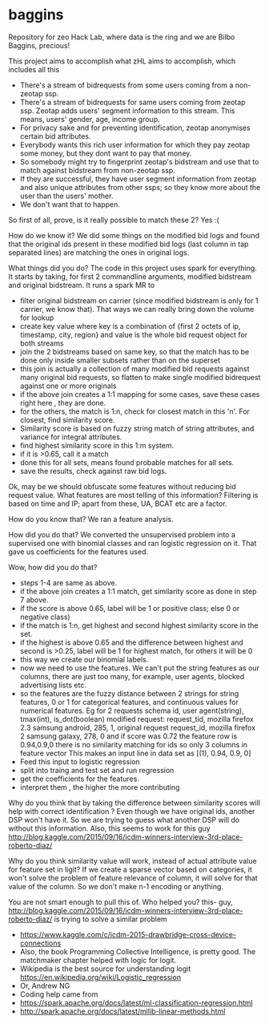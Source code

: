 # baggins
Repository for zeo Hack Lab, where data is the ring and we are Bilbo Baggins, precious! 

This project aims to accomplish what zHL aims to accomplish, which includes all this
- There's a stream of bidrequests from some users coming from a non-zeotap ssp.
- There's a stream of bidrequests for same users coming from zeotap ssp. Zeotap adds users' segment information to this stream. This means, users' gender, age, income group.
- For privacy sake and for preventing identification, zeotap anonymises certain bid attributes. 
- Everybody wants this rich user information for which they pay zeotap some money, but they dont want to pay that money.
- So somebody might try to fingerprint zeotap's bidstream and use that to match against bidstream from non-zeotap ssp.
- If they are successful, they have user segment information from zeotap and also unique attributes from other ssps; so they know more about the user than the users' mother.
- We don't want that to happen.

So first of all, prove, is it really possible to match these 2?
Yes :(

How do we know it?
We did some things on the modified bid logs and found that the original ids present in these modified bid logs (last column in tap separated lines) are matching the ones in original logs.


What things did you do?
The code in this project uses spark for everything. It starts by taking, for first 2 commandline arguments, modified bidstream and original bidstream. It runs a spark MR to
- filter original bidstream on carrier (since modified bidstream is only for 1 carrier, we know that). That ways we can really bring down the volume for lookup
- create key value where key is a combination of {first 2 octets of ip, timestamp, city, region} and value is the whole bid request object for both streams
- join the 2 bidstreams based on same key, so that the match has to be done only inside smaller subsets rather than on the superset 
- this join is actually a collection of many modified bid requests against many original bid requests, so flatten to make single modified bidrequest against one or more originals
- if the above join creates a 1:1 mapping for some cases, save these cases right here , they are done.
- for the others, the match is 1:n, check for closest match in this 'n'. For closest, find similarity score.
- Similarity score is based on fuzzy string match of string attributes, and variance for integral attributes.
- find highest similarity score in this 1:m system. 
- if it is >0.65, call it a match
- done this for all sets, means found probable matches for all sets. 
- save the results, check against raw bid logs.

Ok, may be we should obfuscate some features without reducing bid request value. What features are most telling of this information?
Filtering is based on time and IP; apart from these, UA, BCAT etc are a factor.

How do you know that?
We ran a feature analysis.

How did you do that?
We converted the unsupervised problem into a supervised one with binomial classes and ran logistic regression on it. That gave us coefficients for the features used. 

Wow, how did you do that?
- steps 1-4 are same as above.
- if the above join creates a 1:1 match, get similarity score as done in step 7 above.
- if the score is above 0.65, label will be 1 or positive class; else 0 or negative class)
- if the match is 1:n, get highest and second highest similarity score in the set.
- if the highest is above 0.65 and the difference between highest and second is >0.25, label will be 1 for highest match, for others it will be 0
- this way we create our binomial labels. 
- now we need to use the features. We can't put the string features as our columns, there are just too many, for example, user agents, blocked advertising lists etc. 
- so the features are the fuzzy distance between 2 strings for string features, 0 or 1 for categorical features, and continuous values for numerical features.
Eg
for 2 requests
schema
id, user agent(string), tmax(int), is_dnt(boolean)
modified request:
request_tid, mozilla firefox 2.3 samsung android, 285, 1, 
original request
request_id, mozilla firefox 2 samsung galaxy, 278, 0
and if score was 0.72
the feature row is
0.94,0.9,0 
there is no similarity matching for ids so only 3 columns in feature vector
This makes an input line in data set as
[(1), 0.94, 0.9, 0]
- Feed this input to logistic regression
- split into traing and test set and run regression
- get the coefficients for the features.
- interpret them , the higher the more contributing

Why do you think that by taking the difference between similarity scores will help with correct identification ?
Even though we have original ids, another DSP won't have it. So we are trying to guess what another DSP will do without this information. Also, this seems to work for this guy 
http://blog.kaggle.com/2015/09/16/icdm-winners-interview-3rd-place-roberto-diaz/

Why do you think similarity value will work, instead of actual attribute value for feature set in ligit?
If we create a sparse vector based on categories, it won't solve the problem of feature relevance of column, it will solve for that value of the column. So we don't make n-1 encoding or anything.

You are not smart enough to pull this of. Who helped you?
this-  guy, 
http://blog.kaggle.com/2015/09/16/icdm-winners-interview-3rd-place-roberto-diaz/
is trying to solve a similar problem
- https://www.kaggle.com/c/icdm-2015-drawbridge-cross-device-connections
- Also, the book Programming Collective Intelligence, is pretty good. The matchmaker chapter helped with logic for logit.
- Wikipedia is the best source for understanding logit
https://en.wikipedia.org/wiki/Logistic_regression
- Or, Andrew NG
- Coding help came from 
- https://spark.apache.org/docs/latest/ml-classification-regression.html
- http://spark.apache.org/docs/latest/mllib-linear-methods.html













